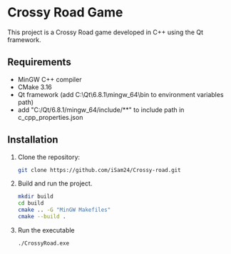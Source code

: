 # Crossy Road Game

This project is a Crossy Road game developed in C++ using the Qt framework.

## Requirements

- MinGW C++ compiler
- CMake 3.16
- Qt framework (add C:\Qt\6.8.1\mingw_64\bin to environment variables path)
- add "C:/Qt/6.8.1/mingw_64/include/**" to include path in c_cpp_properties.json

## Installation

1. Clone the repository:
    ```sh
    git clone https://github.com/iSam24/Crossy-road.git
    ```
2. Build and run the project.
    ```sh
    mkdir build
    cd build
    cmake .. -G "MinGW Makefiles"
    cmake --build .
    ```
3. Run the executable
    ```sh
    ./CrossyRoad.exe
    ```
